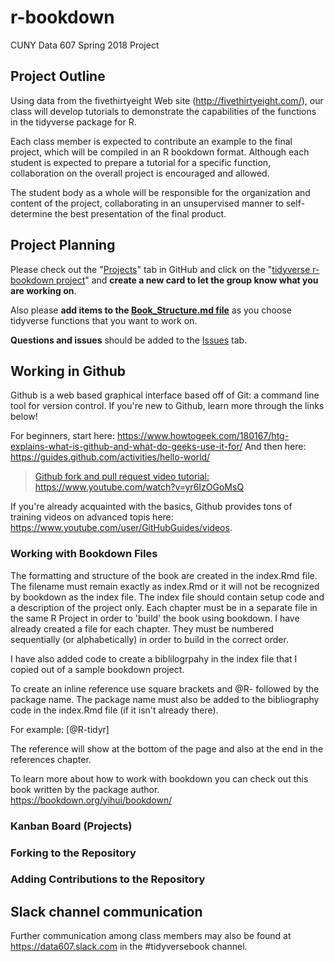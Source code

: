 # r-bookdown

CUNY Data 607 Spring 2018 Project

## Project Outline

Using data from the fivethirtyeight Web site (http://fivethirtyeight.com/), our class will develop tutorials to demonstrate the capabilities of the functions in the tidyverse package for R.

Each class member is expected to contribute an example to the final project, which will be compiled in an R bookdown format.  Although each student is expected to prepare a tutorial for a specific function, collaboration on the overall project is encouraged and allowed.

The student body as a whole will be responsible for the organization and content of the project, collaborating in an unsupervised manner to self-determine the best presentation of the final product.

## Project Planning

Please check out the "[Projects](https://github.com/cunydata607/r-bookdown/projects)" tab in GitHub and click on the "[tidyverse r-bookdown project](https://github.com/cunydata607/r-bookdown/projects/1)" and **create a new card to let the group know what you are working on**.  

Also please **add items to the [Book_Structure.md file](https://github.com/cunydata607/r-bookdown/blob/master/Book_Structure.md)** as you choose tidyverse functions that you want to work on.

**Questions and issues** should be added to the [Issues](https://github.com/cunydata607/r-bookdown/issues) tab.

## Working in Github

Github is a web based graphical interface based off of Git: a command line tool for version control. If you're new to Github, learn more through the links below!

For beginners, start here: <https://www.howtogeek.com/180167/htg-explains-what-is-github-and-what-do-geeks-use-it-for/>
And then here: <https://guides.github.com/activities/hello-world/>

> [Github fork and pull request video tutorial:](https://www.youtube.com/watch?v=yr6IzOGoMsQ) https://www.youtube.com/watch?v=yr6IzOGoMsQ

If you're already acquainted with the basics, Github provides tons of training videos on advanced topis here: <https://www.youtube.com/user/GitHubGuides/videos>.

### Working with Bookdown Files

The formatting and structure of the book are created in the index.Rmd file. The filename must remain exactly as index.Rmd or it will not be recognized by bookdown as the index file. The index file should contain setup code and a description of the project only.  Each chapter must be in a separate file in the same R Project in order to 'build' the book using bookdown.  I have already created a file for each chapter.  They must be numbered sequentially (or alphabetically) in order to build in the correct order.  

I have also added code to create a biblilogrpahy in the index file that I copied out of a sample bookdown project.  

To create an inline reference use square brackets and \@R- followed by the package name. The package name must also be added to the bibliography code in the index.Rmd file (if it isn't already there).

For example: 
[@R-tidyr]

The reference will show at the bottom of the page and also at the end in the references chapter.

To learn more about how to work with bookdown you can check out this book written by the package author.  
<https://bookdown.org/yihui/bookdown/>

### Kanban Board (Projects)

### Forking to the Repository

### Adding Contributions to the Repository

## Slack channel communication

Further communication among class members may also be found at https://data607.slack.com in the #tidyversebook channel.
